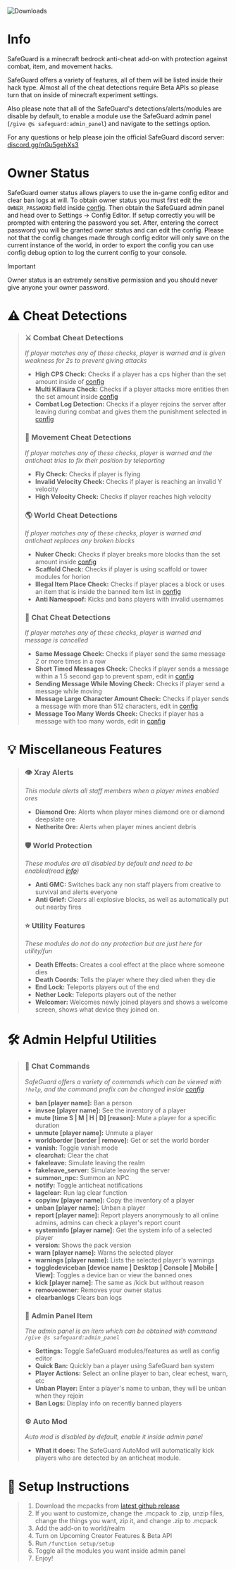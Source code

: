 <img src="https://img.shields.io/github/downloads/BlaizerBrumo/SafeGuard/total?style=for-the-badge" alt="Downloads"/><br>

# Info
SafeGuard is a minecraft bedrock anti-cheat add-on with protection against combat, item, and movement hacks.

SafeGuard offers a variety of features, all of them will be listed inside their hack type.
Almost all of the cheat detections require Beta APIs so please turn that on inside of minecraft experiment settings.

Also please note that all of the SafeGuard's detections/alerts/modules are disable by default, to enable a module use the SafeGuard admin panel (`/give @s safeguard:admin_panel`) and navigate to the settings option.

For any questions or help please join the official SafeGuard discord server: [discord.gg/nGu5gehXs3](https://discord.gg/nGu5gehXs3)

# Owner Status
SafeGuard owner status allows players to use the in-game config editor and clear ban logs at will. To obtain owner status you must first edit the `OWNER_PASSWORD` field inside [config]. Then obtain the SafeGuard admin panel and head over to Settings -> Config Editor. If setup correctly you will be prompted with entering the password you set. After, entering the correct password you will be granted owner status and can edit the config. Please not that the config changes made through config editor will only save on the current instance of the world, in order to export the config you can use config debug option to log the current config to your console.

> [!IMPORTANT]
> Owner status is an extremely sensitive permission and you should never give anyone your owner password.

# ⚠️ Cheat Detections

> ### ⚔️ Combat Cheat Detections
  > _If player matches any of these checks, player is warned and is given weakness for 2s to prevent giving attacks_
  > - **High CPS Check:** Checks if a player has a cps higher than the set amount inside of [config]
  > - **Multi Killaura Check:** Checks if a player attacks more entities then the set amount inside [config]
  > - **Combat Log Detection:** Checks if a player rejoins the server after leaving during combat and gives them the punishment selected in [config]
> 
> 
> ### 🏃 Movement Cheat Detections
  > _If player matches any of these checks, player is warned and the anticheat tries to fix their position by teleporting_
  > - **Fly Check:** Checks if player is flying
  > - **Invalid Velocity Check:** Checks if player is reaching an invalid Y velocity
  > - **High Velocity Check:** Checks if player reaches high velocity 
>
>
> ### 🌎 World Cheat Detections
  > _If player matches any of these checks, player is warned and anticheat replaces any broken blocks_
  > - **Nuker Check:** Checks if player breaks more blocks than the set amount inside [config]
  > - **Scaffold Check:** Checks if player is using scaffold or tower modules for horion
  > - **Illegal Item Place Check:** Checks if player places a block or uses an item that is inside the banned item list in [config]
  > - **Anti Namespoof:** Kicks and bans players with invalid usernames
>
> 
> ### 💬 Chat Cheat Detections
  > _If player matches any of these checks, player is warned and message is cancelled_
  > - **Same Message Check:** Checks if player send the same message 2 or more times in a row
  > - **Short Timed Messages Check:** Checks if player sends a message within a 1.5 second gap to prevent spam, edit in [config]
  > - **Sending Message While Moving Check:** Checks if player send a message while moving
  > - **Message Large Character Amount Check:** Checks if player sends a message with more than 512 characters, edit in [config]
  > - **Message Too Many Words Check:** Checks if player has a message with too many words, edit in [config]
>
>
>

# 💡 Miscellaneous Features

> ### 👁️ Xray Alerts
  > _This module alerts all staff members when a player mines enabled ores_
  > - **Diamond Ore:** Alerts when player mines diamond ore or diamond deepslate ore
  > - **Netherite Ore:** Alerts when player mines ancient debris
>
>
> ### 🛡️ World Protection
  > _These modules are all disabled by default and need to be enabled(read [info](#info))_
  > - **Anti GMC:** Switches back any non staff players from creative to survival and alerts everyone
  > - **Anti Grief:** Clears all explosive blocks, as well as automatically put out nearby fires
>
>
> ### ⭐ Utility Features
  > _These modules do not do any protection but are just here for utility/fun_
  > - **Death Effects:** Creates a cool effect at the place where someone dies
  > - **Death Coords:** Tells the player where they died when they die
  > - **End Lock:** Teleports players out of the end
  > - **Nether Lock:** Teleports players out of the nether
  > - **Welcomer:** Welcomes newly joined players and shows a welcome screen, shows what device they joined on.
>
> 
>

# 🛠 Admin Helpful Utilities

> ### 🤖 Chat Commands
  > _SafeGuard offers a variety of commands which can be viewed with `!help`, and the command prefix can be changed inside [config]_
  > - **ban [player name]:** Ban a person
  > - **invsee [player name]:** See the inventory of a player
  > - **mute [time S | M | H | D] [reason]:** Mute a player for a specific duration
  > - **unmute [player name]:** Unmute a player
  > - **worldborder [border | remove]:** Get or set the world border
  > - **vanish:** Toggle vanish mode
  > - **clearchat:** Clear the chat
  > - **fakeleave:** Simulate leaving the realm
  > - **fakeleave_server:** Simulate leaving the server
  > - **summon_npc:** Summon an NPC
  > - **notify:** Toggle anticheat notifications
  > - **lagclear:** Run lag clear function
  > - **copyinv [player name]:** Copy the inventory of a player
  > - **unban [player name]:** Unban a player
  > - **report [player name]:** Report players anonymously to all online admins, admins can check a player's report count
  > - **systeminfo [player name]:** Get the system info of a selected player
  > - **version:** Shows the pack version
  > - **warn [player name]:** Warns the selected player
  > - **warnings [player name]:** Lists the selected player's warnings
  > - **toggledeviceban [device name | Desktop | Console | Mobile | View]:** Toggles a device ban or view the banned ones
  > - **kick [player name]:** The same as /kick but without reason
  > - **removeowner:** Removes your owner status
  > - **clearbanlogs** Clears ban logs  
>
> 
> ### 📃 Admin Panel Item
  > _The admin panel is an item which can be obtained with command `/give @s safeguard:admin_panel`_
  > - **Settings:** Toggle SafeGuard modules/features as well as config editor
  > - **Quick Ban:** Quickly ban a player using SafeGuard ban system 
  > - **Player Actions:** Select an online player to ban, clear echest, warn, etc
  > - **Unban Player:** Enter a player's name to unban, they will be unban when they rejoin
  > - **Ban Logs:** Display info on recently banned players
>
> 
> ### ⚙️ Auto Mod
  > _Auto mod is disabled by default, enable it inside admin panel_
  > - **What it does:** The SafeGuard AutoMod will automatically kick players who are detected by an anticheat module.
>
>
>

# 📖 Setup Instructions
  
  > 1. Download the mcpacks from [latest github release](https://github.com/BlaizerBrumo/SafeGuard/releases/latest)
  > 2. If you want to customize, change the .mcpack to .zip, unzip files, change the things you want, zip it, and change .zip to .mcpack
  > 3. Add the add-on to world/realm
  > 4. Turn on Upcoming Creator Features & Beta API
  > 5. Run `/function setup/setup`
  > 6. Toggle all the modules you want inside admin panel
  > 7. Enjoy!

[config]: https://github.com/BlaizerBrumo/SafeGuard/blob/v2/scripts/config.js
